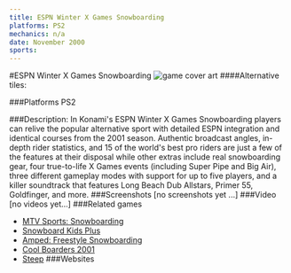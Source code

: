 ```yaml
---
title: ESPN Winter X Games Snowboarding
platforms: PS2
mechanics: n/a
date: November 2000
sports: 
---
```

#ESPN Winter X Games Snowboarding
![game cover art](//images.igdb.com/igdb/image/upload/t_cover_big/ludqg8zw4csyraj9jxeb.jpg "Logo Title Text 1")
####Alternative tiles:

###Platforms
PS2

###Description:
In Konami's ESPN Winter X Games Snowboarding players can relive the popular alternative sport with detailed ESPN integration and identical courses from the 2001 season. Authentic broadcast angles, in-depth rider statistics, and 15 of the world's best pro riders are just a few of the features at their disposal while other extras include real snowboarding gear, four true-to-life X Games events (including Super Pipe and Big Air), three different gameplay modes with support for up to five players, and a killer soundtrack that features Long Beach Dub Allstars, Primer 55, Goldfinger, and more.
###Screenshots
[no screenshots yet ...]
###Video
[no videos yet...]
###Related games
* [MTV Sports: Snowboarding](/games/mtv-sports-snowboarding-43858/)
* [Snowboard Kids Plus](/games/snowboard-kids-plus-72103/)
* [Amped: Freestyle Snowboarding](/games/amped-freestyle-snowboarding-5484/)
* [Cool Boarders 2001](/games/cool-boarders-2001-26135/)
* [Steep](/games/steep-19554/)
###Websites

